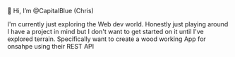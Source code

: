 👋 Hi, I’m @CapitalBlue (Chris)

I'm currently just exploring the Web dev world. Honestly just playing around
I have a project in mind but I don't want to get started on it until I've explored terrain.
Specifically want to create a wood working App for onsahpe using their REST API

